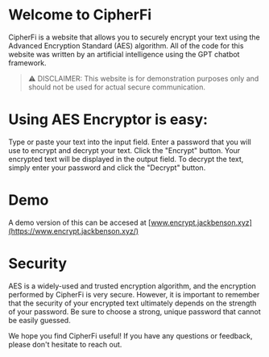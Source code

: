 # Welcome to CipherFi
CipherFi is a website that allows you to securely encrypt your text using the Advanced Encryption Standard (AES) algorithm. All of the code for this website was written by an artificial intelligence using the GPT chatbot framework.

> :warning: DISCLAIMER: This website is for demonstration purposes only and should not be used for actual secure communication.


# Using AES Encryptor is easy:

Type or paste your text into the input field.
Enter a password that you will use to encrypt and decrypt your text.
Click the "Encrypt" button.
Your encrypted text will be displayed in the output field. To decrypt the text, simply enter your password and click the "Decrypt" button.

# Demo
A demo version of this can be accesed at [www.encrypt.jackbenson.xyz](https://www.encrypt.jackbenson.xyz/)

# Security
AES is a widely-used and trusted encryption algorithm, and the encryption performed by CipherFi is very secure. However, it is important to remember that the security of your encrypted text ultimately depends on the strength of your password. Be sure to choose a strong, unique password that cannot be easily guessed.

We hope you find CipherFi useful! If you have any questions or feedback, please don't hesitate to reach out.
